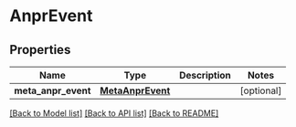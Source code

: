 # AnprEvent

## Properties
Name | Type | Description | Notes
------------ | ------------- | ------------- | -------------
**meta_anpr_event** | [**MetaAnprEvent**](MetaAnprEvent.md) |  | [optional] 

[[Back to Model list]](../README.md#documentation-for-models) [[Back to API list]](../README.md#documentation-for-api-endpoints) [[Back to README]](../README.md)

